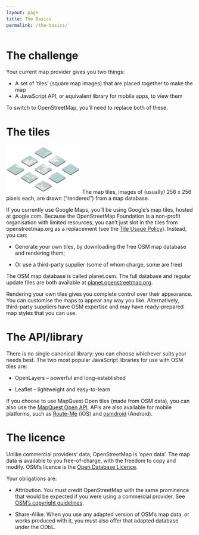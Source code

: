 ```yaml
---
layout: page
title: The Basics
permalink: /the-basics/
---
```


# The challenge
Your current map provider gives you two things:

* A set of ’tiles’ (square map images) that are placed together to make the map
* A JavaScript API, or equivalent library for mobile apps, to view them

To switch to OpenStreetMap, you’ll need to replace both of these.

# The tiles

![Tiles](tiles.png)
The map tiles, images of (usually) 256 x 256 pixels each, are drawn (“rendered”) from a map database.

If you currently use Google Maps, you’ll be using Google’s map tiles, hosted at google.com. Because the OpenStreetMap Foundation is a non-profit organisation with limited resources, you can’t just slot in the tiles from openstreetmap.org as a replacement (see the [Tile Usage Policy](https://wiki.openstreetmap.org/wiki/Tile_usage_policy)). Instead, you can:

* Generate your own tiles, by downloading the free OSM map database and rendering them;

* Or use a third-party supplier (some of whom charge, some are free)

The OSM map database is called planet.osm. The full database and regular update files are both available at [planet.openstreetmap.org](http://planet.openstreetmap.org/).

Rendering your own tiles gives you complete control over their appearance. You can customise the maps to appear any way you like. Alternatively, third-party suppliers have OSM expertise and may have ready-prepared map styles that you can use.

# The API/library

There is no single canonical library: you can choose whichever suits your needs best. The two most popular JavaScript libraries for use with OSM tiles are:

* OpenLayers – powerful and long-established

* Leaflet – lightweight and easy-to-learn

If you choose to use MapQuest Open tiles (made from OSM data), you can also use the [MapQuest Open API](http://developer.mapquest.com/web/products/open/sdk). APIs are also available for mobile platforms, such as [Route-Me](https://github.com/route-me/route-me) (iOS) and [osmdroid](http://code.google.com/p/osmdroid/) (Android).

# The licence
Unlike commercial providers’ data, OpenStreetMap is ‘open data’. The map data is available to you free-of-charge, with the freedom to copy and modify. OSM’s licence is the [Open Database Licence](http://opendatacommons.org/licenses/odbl/summary/).

Your obligations are:

* Attribution. You must credit OpenStreetMap with the same prominence that would be expected if you were using a commercial provider. See [OSM’s copyright guidelines](http://www.openstreetmap.org/copyright).

* Share-Alike. When you use any adapted version of OSM’s map data, or works produced with it, you must also offer that adapted database under the ODbL.
